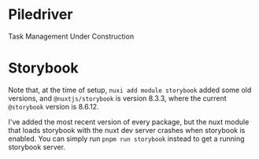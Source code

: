 # Piledriver

Task Management Under Construction

# Storybook

Note that, at the time of setup, `nuxi add module storybook` added some old versions, and `@nuxtjs/storybook` is version 8.3.3, where the current `@storybook` version is 8.6.12.

I've added the most recent version of every package, but the nuxt module that loads storybook with the nuxt dev server crashes when storybook is enabled. You can simply run `pnpm run storybook` instead to get a running storybook server.
